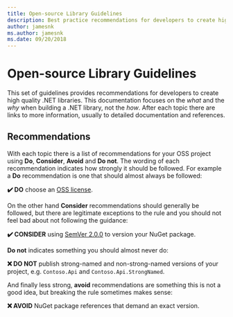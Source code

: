 ```yaml
---
title: Open-source Library Guidelines
description: Best practice recommendations for developers to create high quality .NET libraries.
author: jamesnk
ms.author: jamesnk
ms.date: 09/20/2018
---
```

# Open-source Library Guidelines

This set of guidelines provides recommendations for developers to create high quality .NET libraries. This documentation focuses on the *what* and the *why* when building a .NET library, not the *how*. After each topic there are links to more information, usually to detailed documentation and references.

## Recommendations

With each topic there is a list of recommendations for your OSS project using **Do**, **Consider**, **Avoid** and **Do not**. The wording of each recommendation indicates how strongly it should be followed. For example a **Do** recommendation is one that should almost always be followed:

**✔️ DO** choose an [OSS license](https://choosealicense.com/).

On the other hand **Consider** recommendations should generally be followed, but there are legitimate exceptions to the rule and you should not feel bad about not following the guidance:

**✔️️ CONSIDER** using [SemVer 2.0.0](https://semver.org/) to version your NuGet package.

**Do not** indicates something you should almost never do:

**❌ DO NOT** publish strong-named and non-strong-named versions of your project, e.g. `Contoso.Api` and `Contoso.Api.StrongNamed`.

And finally less strong, **avoid** recommendations are something this is not a good idea, but breaking the rule sometimes makes sense:

**❌ AVOID** NuGet package references that demand an exact version.